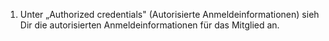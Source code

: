 1. Unter „Authorized credentials" (Autorisierte Anmeldeinformationen) sieh Dir die autorisierten Anmeldeinformationen für das Mitglied an.
